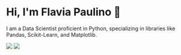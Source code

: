 # Hi, I'm Flavia Paulino  👋

I am a Data Scientist proficient in Python, specializing in libraries like Pandas, Scikit-Learn, and Matplotlib.




<div style="display: inline-block"> 
  <a href="https://www.linkedin.com/in/flávia-paulino-a5654831" target="_blank"><img src="https://img.shields.io/badge/-LinkedIn-%230077B5?style=for-the-badge&logo=linkedin&logoColor=white" target="_blank"></a> 
  <a href = "mailto:flaviascht[at]gmail.com"><img src="https://img.shields.io/badge/Gmail-D14836?style=for-the-badge&logo=gmail&logoColor=white" target="_blank"></a>
</div>
